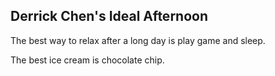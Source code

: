 ## Derrick Chen's Ideal Afternoon

The best way to relax after a long day is play game and sleep.

The best ice cream is chocolate chip.
